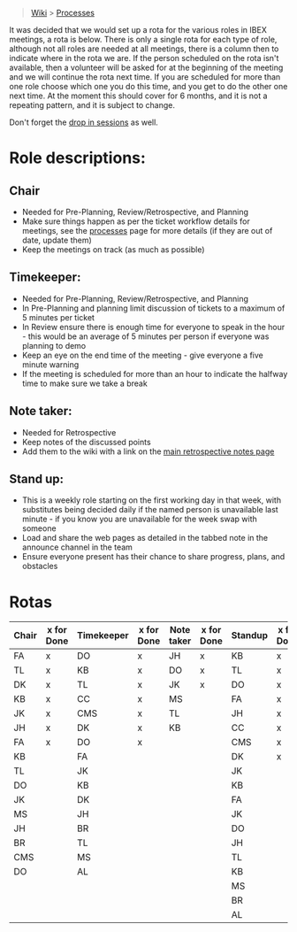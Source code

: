 > [Wiki](Home) > [Processes](Processes)

It was decided that we would set up a rota for the various roles in IBEX meetings, a rota is below. There is only a single rota for each type of role, although not all roles are needed at all meetings, there is a column then to indicate where in the rota we are. If the person scheduled on the rota isn't available, then a volunteer will be asked for at the beginning of the meeting and we will continue the rota next time. If you are scheduled for more than one role choose which one you do this time, and you get to do the other one next time. At the moment this should cover for 6 months, and it is not a repeating pattern, and it is subject to change.

Don't forget the [drop in sessions](https://github.com/ISISComputingGroup/IBEX/wiki/Instrument-Control-Drop-in-Session) as well.

# Role descriptions:
## Chair 
* Needed for Pre-Planning, Review/Retrospective, and Planning
* Make sure things happen as per the ticket workflow details for meetings, see the [processes](Processes) page for more details (if they are out of date, update them)
* Keep the meetings on track (as much as possible)

## Timekeeper:
* Needed for Pre-Planning, Review/Retrospective, and Planning
* In Pre-Planning and planning limit discussion of tickets to a maximum of 5 minutes per ticket
* In Review ensure there is enough time for everyone to speak in the hour - this would be an average of 5 minutes per person if everyone was planning to demo
* Keep an eye on the end time of the meeting - give everyone a five minute warning
* If the meeting is scheduled for more than an hour to indicate the halfway time to make sure we take a break

## Note taker:
* Needed for Retrospective
* Keep notes of the discussed points
* Add them to the wiki with a link on the [main retrospective notes page](Retrospective-Notes)

## Stand up:
* This is a weekly role starting on the first working day in that week, with substitutes being decided daily if the named person is unavailable last minute - if you know you are unavailable for the week swap with someone
* Load and share the web pages as detailed in the tabbed note in the announce channel in the team
* Ensure everyone present has their chance to share progress, plans, and obstacles

# Rotas

| Chair | x for Done | Timekeeper | x for Done | Note taker | x for Done |Standup | x for Done |
| --- | --- | --- | --- | --- | --- |--- | --- |
| FA | x | DO | x | JH | x |KB | x |
| TL | x | KB | x | DO | x |TL | x |
| DK | x | TL | x | JK | x |DO | x |
| KB | x | CC | x | MS |  |FA | x |
| JK | x | CMS | x | TL |  | JH | x |
| JH | x | DK | x | KB |  | CC | x |
| FA | x | DO | x |  |  |CMS | x |
| KB |  | FA |  |  |  |DK | x |
| TL |  | JK |  |  |  |JK |  |
| DO |  | KB |  |  |  |KB |  |
| JK |  | DK |  |  |  |FA |  |
| MS |  | JH |  |  |  |JK |  |
| JH |  | BR |  |  |  |DO |  |
| BR |  | TL |  |  |  |JH |  |
| CMS |  | MS |  |  |  |TL |  |
| DO |  | AL |  |  |  |KB |  |
|  |  |  |  |  |  |MS |  |
|  |  |  |  |  |  |BR |  |
|  |  |  |  |  |  |AL |  |
